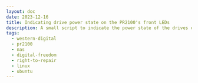 ```yaml
---
layout: doc
date: 2023-12-16
title: Indicating drive power state on the PR2100's front LEDs
description: A small script to indicate the power state of the drives on the PR2100's front LEDs - green for spun down, blue for spun up
tags:
  - western-digital
  - pr2100
  - nas
  - digital-freedom 
  - right-to-repair
  - linux
  - ubuntu
---
```


<Title/>

If you've managed to set up HDD spindown on your PR2100, you may want to indicate the power state of the drives on the front LEDs.

## Installation

Run `sudo wget -O /usr/local/sbin/hdd-led.py https://raw.githubusercontent.com/Mtillmann/mtillmann.blog/master/public/resources/hdd-led.py`<C/> or copy the script from below and paste it into a file at `/usr/local/sbin/hdd-led.py`<C/>

Run `sudo crontab -e`<C/> and add the following line at the bottom of the file:

```
* * * * * python3 /usr/local/sbin/hdd-led.py power -d /dev/sda
```

Add a new `-d` argument for each drive you want to include in the status, e.g.:

```
* * * * * python3 /usr/local/sbin/hdd-led.py power -d /dev/sda -d /dev/sdb
```

### Arguments

| Argument | Short Form | Default Value | Description |
| --- | --- | --- | --- |
| - | - | - | `power`, `usb` or `reset`. first two select LED mode, `reset` resets the LEDs |
| disk | -d | - | disk to include in check, can be given multiple times |
| blink | -b | - | blink on idle - only for `mode` = `power` |
| probemode | -p | h | which tool to use for state probe: `h`=`hdparm`, `s`=`smartctl` |
| debug | - | - | print some debug info |

### Examples

`sudo python3 /usr/local/sbin/hdd-led.py power -d /dev/sda`<C/>
Turns the main power LED green if the drive is spun down.

`sudo python3 /usr/local/sbin/hdd-led.py power -d /dev/sda -p s`<C/>
Turns the main power LED green if the drive is spun down but uses `smartctl` instead of `hdparm` to probe the drive state.

`sudo python3 /usr/local/sbin/hdd-led.py power -d /dev/sda -b`<C/>
Turns the main power LED green and blinks it if the drive is spun down.

`sudo python3 /usr/local/sbin/hdd-led.py usb -d /dev/sda`<C/>
Turns the USB LED blue if the drive is spun down.

`sudo python3 /usr/local/sbin/hdd-led.py reset`<C/>
Resets the LEDs to their default state (Power: steady blue, USB: off).

## hdd-led.py

<<< @/public/resources/hdd-led.py


<Comment />
